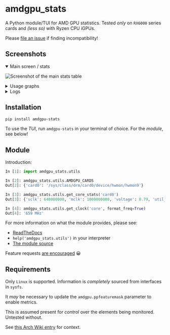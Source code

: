 # amdgpu_stats

A Python module/TUI for AMD GPU statistics.
Tested _only_ on `RX6000` series cards and _(less so)_ with Ryzen CPU iGPUs.

Please [file an issue](https://git.init3.us/BraveTraveler/amdgpu_stats/issues)
if finding incompatibility!

## Screenshots

<details open>
  <summary>Main screen / stats</summary>

  ![Screenshot of the main stats table](https://git.init3.us/BraveTraveler/amdgpu_stats/raw/branch/master/screens/main.svg "Main screen")
</details>
<details>
  <summary>Usage graphs</summary>

  ![Screenshot of the 'graphing' scroll bars](https://git.init3.us/BraveTraveler/amdgpu_stats/raw/branch/master/screens/graphs.svg "Graphs")  
</details>
<details>
  <summary>Logs</summary>

  ![Screenshot of the 'Logs' tab pane](https://git.init3.us/BraveTraveler/amdgpu_stats/raw/branch/master/screens/logs.svg "Logs")
</details>

## Installation
```bash
pip install amdgpu-stats
```
To use the _TUI_, run `amdgpu-stats` in your terminal of choice. For the _module_, see below!

## Module

Introduction:
```python
In [1]: import amdgpu_stats.utils

In [2]: amdgpu_stats.utils.AMDGPU_CARDS
Out[2]: {'card0': '/sys/class/drm/card0/device/hwmon/hwmon9'}

In [3]: amdgpu_stats.utils.get_core_stats('card0')
Out[3]: {'sclk': 640000000, 'mclk': 1000000000, 'voltage': 0.79, 'util_pct': 65}

In [4]: amdgpu_stats.utils.get_clock('core', format_freq=True)
Out[4]: '659 MHz' 
```

For more information on what the module provides, please see:
 - [ReadTheDocs](https://amdgpu-stats.readthedocs.io/en/latest/)
 - `help('amdgpu_stats.utils')` in your interpreter
 - [The module source](https://git.init3.us/BraveTraveler/amdgpu_stats/src/branch/master/src/amdgpu_stats/utils.py)

Feature requests [are encouraged](https://git.init3.us/BraveTraveler/amdgpu_stats/issues) 😀

## Requirements
Only `Linux` is supported. Information is _completely_ sourced from interfaces in `sysfs`.

It _may_ be necessary to update the `amdgpu.ppfeaturemask` parameter to enable metrics.

This is assumed present for *control* over the elements being monitored. Untested without. 

See [this Arch Wiki entry](https://wiki.archlinux.org/title/AMDGPU#Boot_parameter) for context.
